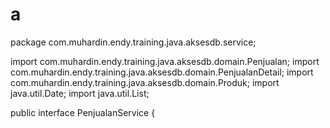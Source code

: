 a
=
package com.muhardin.endy.training.java.aksesdb.service;

import com.muhardin.endy.training.java.aksesdb.domain.Penjualan;
import com.muhardin.endy.training.java.aksesdb.domain.PenjualanDetail;
import com.muhardin.endy.training.java.aksesdb.domain.Produk;
import java.util.Date;
import java.util.List;

public interface PenjualanService {
